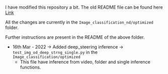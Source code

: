 

I have modified this repository a bit. The old README file can be found here [Link](./README2.md)

All the changes are currently in the `Image_classification_nd/optimized` folder.

Further instructions are present in the README of the above folder.


- 16th Mar - 2022 -> Added deep_steering inference -> `test_img_od_deep_strng_single.py` in the `Image_classification/optimized`
  - This file have inference from video, folder and single inference functions. 
